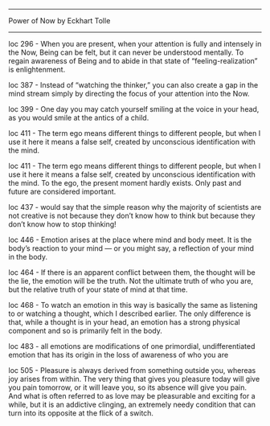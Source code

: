 ______________________________

  Power of Now
  by Eckhart Tolle
______________________________

 loc 296 - When you are present, when your attention is fully and intensely in the Now, Being can be felt, but it can never be understood mentally. To regain awareness of Being and to abide in that state of “feeling-realization” is enlightenment.

 loc 387 - Instead of “watching the thinker,” you can also create a gap in the mind stream simply by directing the focus of your attention into the Now.

 loc 399 - One day you may catch yourself smiling at the voice in your head, as you would smile at the antics of a child.

 loc 411 - The term ego means different things to different people, but when I use it here it means a false self, created by unconscious identification with the mind.

 loc 411 - The term ego means different things to different people, but when I use it here it means a false self, created by unconscious identification with the mind. To the ego, the present moment hardly exists. Only past and future are considered important.

 loc 437 - would say that the simple reason why the majority of scientists are not creative is not because they don’t know how to think but because they don’t know how to stop thinking!

 loc 446 - Emotion arises at the place where mind and body meet. It is the body’s reaction to your mind — or you might say, a reflection of your mind in the body.

 loc 464 - If there is an apparent conflict between them, the thought will be the lie, the emotion will be the truth. Not the ultimate truth of who you are, but the relative truth of your state of mind at that time.

 loc 468 - To watch an emotion in this way is basically the same as listening to or watching a thought, which I described earlier. The only difference is that, while a thought is in your head, an emotion has a strong physical component and so is primarily felt in the body.

 loc 483 - all emotions are modifications of one primordial, undifferentiated emotion that has its origin in the loss of awareness of who you are

 loc 505 - Pleasure is always derived from something outside you, whereas joy arises from within. The very thing that gives you pleasure today will give you pain tomorrow, or it will leave you, so its absence will give you pain. And what is often referred to as love may be pleasurable and exciting for a while, but it is an addictive clinging, an extremely needy condition that can turn into its opposite at the flick of a switch.

